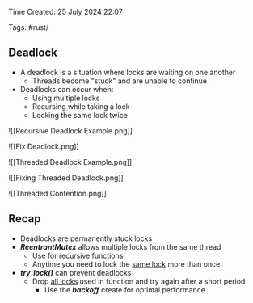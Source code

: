 Time Created: 25 July 2024 22:07

Tags: #rust/

## Deadlock

- A deadlock is a situation where locks are waiting on one another
	- Threads become "stuck" and are unable to continue
- Deadlocks can occur when:
	- Using multiple locks
	- Recursing while taking a lock
	- Locking the same lock twice

![[Recursive Deadlock Example.png]]

![[Fix Deadlock.png]]

![[Threaded Deadlock Example.png]]

![[Fixing Threaded Deadlock.png]]

![[Threaded Contention.png]]

## Recap

- Deadlocks are permanently stuck locks
- ***ReentrantMutex*** allows multiple locks from the same thread
	- Use for recursive functions
	- Anytime you need to lock the <u>same lock</u> more than once
- ***try_lock()*** can prevent deadlocks
	- Drop <u>all locks</u> used in function and try again after a short period
		- Use the ***backoff*** create for optimal performance

